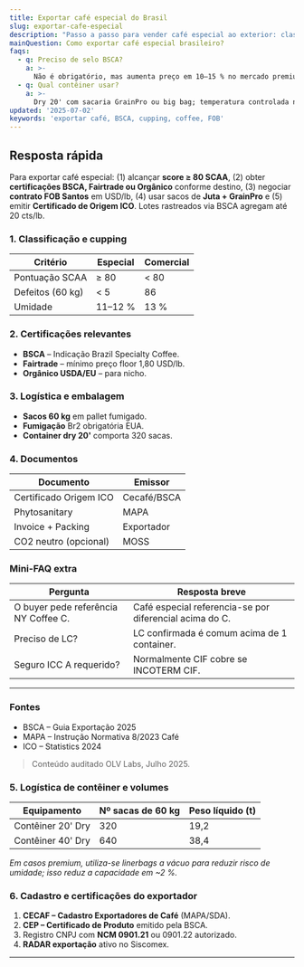 ```yaml
---
title: Exportar café especial do Brasil
slug: exportar-cafe-especial
description: "Passo a passo para vender café especial ao exterior: classificação, selos, cupping e logística."
mainQuestion: Como exportar café especial brasileiro?
faqs:
  - q: Preciso de selo BSCA?
    a: >-
      Não é obrigatório, mas aumenta preço em 10–15 % no mercado premium.
  - q: Qual contêiner usar?
    a: >-
      Dry 20' com sacaria GrainPro ou big bag; temperatura controlada não é exigida.
updated: '2025-07-02'
keywords: 'exportar café, BSCA, cupping, coffee, FOB'
---
```


## Resposta rápida

Para exportar café especial: (1) alcançar **score ≥ 80 SCAA**, (2) obter **certificações BSCA, Fairtrade ou Orgânico** conforme destino, (3) negociar **contrato FOB Santos** em USD/lb, (4) usar sacos de **Juta + GrainPro** e (5) emitir **Certificado de Origem ICO**. Lotes rastreados via BSCA agregam até 20 cts/lb.

### 1. Classificação e cupping

| Critério | Especial | Comercial |
| --- | --- | --- |
| Pontuação SCAA | ≥ 80 | < 80 |
| Defeitos (60 kg) | < 5 | 86 |
| Umidade | 11–12 % | 13 % |

### 2. Certificações relevantes

* **BSCA** – Indicação Brazil Specialty Coffee.  
* **Fairtrade** – mínimo preço floor 1,80 USD/lb.  
* **Orgânico USDA/EU** – para nicho.

### 3. Logística e embalagem

* **Sacos 60 kg** em pallet fumigado.  
* **Fumigação** Br2 obrigatória EUA.  
* **Container dry 20'** comporta 320 sacas.

### 4. Documentos

| Documento | Emissor |
| --- | --- |
| Certificado Origem ICO | Cecafé/BSCA |
| Phytosanitary | MAPA |
| Invoice + Packing | Exportador |
| CO2 neutro (opcional) | MOSS |

### Mini-FAQ extra

| Pergunta | Resposta breve |
| --- | --- |
| O buyer pede referência NY Coffee C. | Café especial referencia-se por diferencial acima do C. |
| Preciso de LC? | LC confirmada é comum acima de 1 container. |
| Seguro ICC A requerido? | Normalmente CIF cobre se INCOTERM CIF.

---

### Fontes

* BSCA – Guia Exportação 2025  
* MAPA – Instrução Normativa 8/2023 Café  
* ICO – Statistics 2024

> Conteúdo auditado OLV Labs, Julho 2025.

### 5. Logística de contêiner e volumes

| Equipamento | Nº sacas de 60&nbsp;kg | Peso líquido (t) |
| --- | --- | --- |
| Contêiner 20' Dry | 320 | 19,2 |
| Contêiner 40' Dry | 640 | 38,4 |

*Em casos premium, utiliza-se linerbags a vácuo para reduzir risco de umidade; isso reduz a capacidade em ~2 %.*

### 6. Cadastro e certificações do exportador

1. **CECAF – Cadastro Exportadores de Café** (MAPA/SDA).
2. **CEP – Certificado de Produto** emitido pela BSCA.
3. Registro CNPJ com **NCM 0901.21** ou 0901.22 autorizado.
4. **RADAR exportação** ativo no Siscomex.

--- 